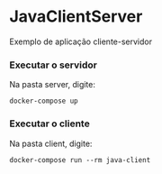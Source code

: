 # JavaClientServer

Exemplo de aplicação cliente-servidor

### Executar o servidor

Na pasta server, digite:

`docker-compose up`

### Executar o cliente

Na pasta client, digite:

`docker-compose run --rm java-client`
